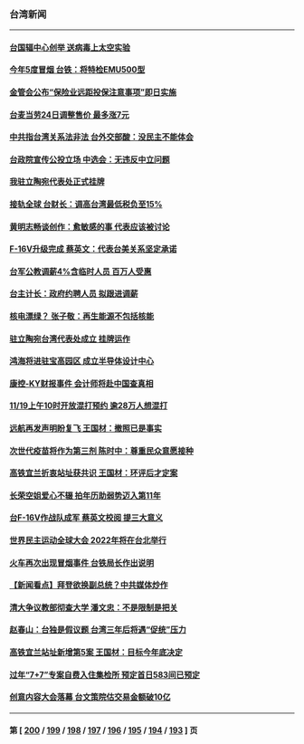### 台湾新闻
---
#### [台国辐中心创举 送病毒上太空实验](../../pages/ncid1349361/n13383996.md) 
#### [今年5度冒烟 台铁：将特检EMU500型](../../pages/ncid1349361/n13383852.md) 
#### [金管会公布“保险业远距投保注意事项”即日实施](../../pages/ncid1349361/n13383918.md) 
#### [台麦当劳24日调整售价 最多涨7元](../../pages/ncid1349361/n13383906.md) 
#### [中共指台湾关系法非法 台外交部酸：没民主不能体会](../../pages/ncid1349361/n13383929.md) 
#### [台政院宣传公投立场 中选会：无违反中立问题](../../pages/ncid1349361/n13383793.md) 
#### [我驻立陶宛代表处正式挂牌](../../pages/ncid1349361/n13383703.md) 
#### [接轨全球 台财长：调高台湾最低税负至15%](../../pages/ncid1349361/n13383729.md) 
#### [黄明志畅谈创作：愈敏感的事 代表应该被讨论](../../pages/ncid1349361/n13383615.md) 
#### [F-16V升级完成 蔡英文：代表台美关系坚定承诺](../../pages/ncid1349361/n13383601.md) 
#### [台军公教调薪4%含临时人员 百万人受惠](../../pages/ncid1349361/n13383908.md) 
#### [台主计长：政府约聘人员 拟跟进调薪](../../pages/ncid1349361/n13383911.md) 
#### [核电漂绿？ 张子敬：再生能源不包括核能](../../pages/ncid1349361/n13383913.md) 
#### [驻立陶宛台湾代表处成立 挂牌运作](../../pages/ncid1349361/n13383511.md) 
#### [鸿海将进驻宝高园区 成立半导体设计中心](../../pages/ncid1349361/n13383915.md) 
#### [康控-KY财报事件 会计师将赴中国查真相](../../pages/ncid1349361/n13383920.md) 
#### [11/19上午10时开放混打预约 逾28万人想混打](../../pages/ncid1349361/n13383863.md) 
#### [远航再发声明盼复飞 王国材：撤照已是事实](../../pages/ncid1349361/n13383861.md) 
#### [次世代疫苗将作为第三剂 陈时中：尊重民众意愿接种](../../pages/ncid1349361/n13383849.md) 
#### [高铁宜兰折衷站址获共识 王国材：环评后才定案](../../pages/ncid1349361/n13383866.md) 
#### [长荣空姐爱心不辍 拍年历助弱势迈入第11年](../../pages/ncid1349361/n13383214.md) 
#### [台F-16V作战队成军 蔡英文校阅 提三大意义](../../pages/ncid1349361/n13383023.md) 
#### [世界民主运动全球大会 2022年将在台北举行](../../pages/ncid1349361/n13383042.md) 
#### [火车再次出现冒烟事件 台铁局长作出说明](../../pages/ncid1349361/n13382990.md) 
#### [【新闻看点】拜登欲换副总统？中共媒体炒作](../../pages/ncid1349361/n13382508.md) 
#### [清大争议教部彻查大学 潘文忠：不是限制是把关](../../pages/ncid1349361/n13381669.md) 
#### [赵春山：台独是假议题 台湾三年后将遇“促统”压力](../../pages/ncid1349361/n13381734.md) 
#### [高铁宜兰站址新增第5案 王国材：目标今年底决定](../../pages/ncid1349361/n13381663.md) 
#### [过年“7+7”专案自费入住集检所 预定首日583间已预定](../../pages/ncid1349361/n13381666.md) 
#### [创意内容大会落幕 台文策院估交易金额破10亿](../../pages/ncid1349361/n13381688.md) 

---
#### 第 [ [200](./200.md) / [199](./199.md) / [198](./198.md) / [197](./197.md) / [196](./196.md) / [195](./195.md) / [194](./194.md) / [193](./193.md) ] 页
